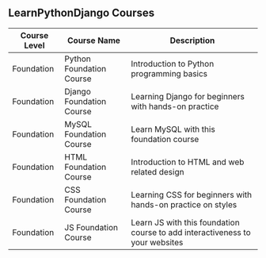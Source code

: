 ## LearnPythonDjango Courses


| Course Level   | Course Name                         | Description                                          | 
|----------------|-------------------------------------|------------------------------------------------------|
| Foundation     | Python Foundation Course            | Introduction to Python programming basics             |
| Foundation     | Django Foundation Course            | Learning Django for beginners with hands-on practice  | 
| Foundation     | MySQL Foundation Course             | Learn MySQL with this foundation course             | 
| Foundation     | HTML Foundation Course            | Introduction to HTML and web related design             |
| Foundation     | CSS Foundation Course            | Learning CSS for beginners with hands-on practice on styles | 
| Foundation     | JS Foundation Course             | Learn JS with this foundation course to add interactiveness to your websites            | 
